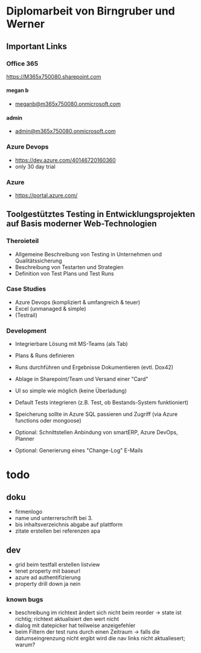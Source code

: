 # Diplomarbeit von Birngruber und Werner

## Important Links

### Office 365
https://M365x750080.sharepoint.com
#### megan b
* meganb@m365x750080.onmicrosoft.com
#### admin
* admin@m365x750080.onmicrosoft.com
### Azure Devops
* https://dev.azure.com/40146720160360
* only 30 day trial
### Azure
* https://portal.azure.com/

## Toolgestütztes Testing in Entwicklungsprojekten auf Basis moderner Web-Technologien

### Theroieteil
* Allgemeine Beschreibung von Testing in Unternehmen und Qualitätssicherung
* Beschreibung von Testarten und Strategien
* Definition von Test Plans und Test Runs

### Case Studies
* Azure Devops (kompliziert & umfangreich & teuer)
* Excel (unmanaged & simple)
* (Testrail)

### Development
* Integrierbare Lösung mit MS-Teams (als Tab)
* Plans & Runs definieren
* Runs durchführen und Ergebnisse Dokumentieren (evtl. Dox42)
* Ablage in Sharepoint/Team und Versand einer "Card"
* UI so simple wie möglich (keine Überladung)
* Default Tests integrieren (z.B. Test, ob Bestands-System funktioniert)
* Speicherung sollte in Azure SQL passieren und Zugriff (via Azure functions oder mongoose)

* Optional: Schnittstellen Anbindung von smartERP, Azure DevOps, Planner
* Optional: Generierung eines "Change-Log" E-Mails

# todo
## doku
* firmenlogo
* name und unterrerschrift bei 3.
* bis inhaltsverzeichnis abgabe auf plattform
* zitate erstellen bei referenzen apa


## dev
* grid beim testfall erstellen listview
* tenet property mit baseurl
* azure ad authentifizierung
* property drill down ja nein
### known bugs
* beschreibung im richtext ändert sich nicht beim reorder -> state ist richtig; richtext aktualisiert den wert nicht
* dialog mit datepicker hat teilweise anzeigefehler
* beim Filtern der test runs durch einen Zeitraum -> falls die datumseingrenzung nicht ergibt wird die nav links nicht aktualiesert; warum?
